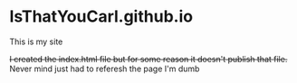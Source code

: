 # IsThatYouCarl.github.io
This is my site

~~I created the index.html file but for some reason it doesn't publish that file.~~
Never mind just had to referesh the page I'm dumb
